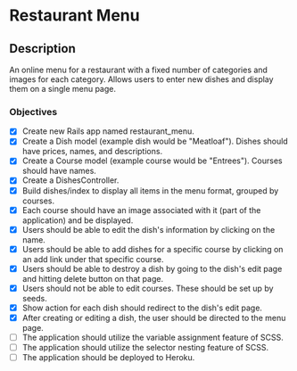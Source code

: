 # Restaurant Menu

## Description

An online menu for a restaurant with a fixed number of categories and images for each category. Allows users to enter new dishes and display them on a single menu page.


### Objectives

  * [x] Create new Rails app named restaurant_menu.
  * [x] Create a Dish model (example dish would be "Meatloaf"). Dishes should have prices, names, and descriptions.
  * [x] Create a Course model (example course would be "Entrees"). Courses should have names.
  * [x] Create a DishesController.
  * [x] Build dishes/index to display all items in the menu format, grouped by courses.
  * [x] Each course should have an image associated with it (part of the application) and be displayed.
  * [x] Users should be able to edit the dish's information by clicking on the name.
  * [x] Users should be able to add dishes for a specific course by clicking on an add link under that specific course.
  * [x] Users should be able to destroy a dish by going to the dish's edit page and hitting delete button on that page.
  * [x] Users should not be able to edit courses. These should be set up by seeds.
  * [x] Show action for each dish should redirect to the dish's edit page.
  * [x] After creating or editing a dish, the user should be directed to the menu page.
  * [ ] The application should utilize the variable assignment feature of SCSS.
  * [ ] The application should utilize the selector nesting feature of SCSS.
  * [ ] The application should be deployed to Heroku.
